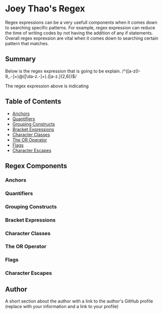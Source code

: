 # Joey Thao's Regex

Regex expressions can be a very usefull components when it comes down to searching specific patterns. For example, regex expression can reduce the time 
of writing codes by not having the addition of any if statements. Overall regex expression are vital when it comes down to searching certain pattern that matches.

## Summary

Below is the regex expression that is going to be explain. 
/^([a-z0-9_\.-]+)@([\da-z\.-]+)\.([a-z\.]{2,6})$/

The regex expression above is indicating 

## Table of Contents

- [Anchors](#anchors)
- [Quantifiers](#quantifiers)
- [Grouping Constructs](#grouping-constructs)
- [Bracket Expressions](#bracket-expressions)
- [Character Classes](#character-classes)
- [The OR Operator](#the-or-operator)
- [Flags](#flags)
- [Character Escapes](#character-escapes)

## Regex Components

### Anchors

### Quantifiers

### Grouping Constructs

### Bracket Expressions

### Character Classes

### The OR Operator

### Flags

### Character Escapes

## Author

A short section about the author with a link to the author's GitHub profile (replace with your information and a link to your profile)

